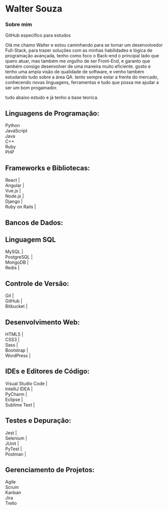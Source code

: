 # Walter Souza

### Sobre mim
GitHub especifico para estudos 

Olá me chamo Walter e estou caminhando para se tornar um desenvolvedor Full-Stack, para trazer soluções com as minhas habilidades e lógica de programação avançada, tenho como foco o Back-end o principal lado que quero atuar, mas também me orgulho de ser Front-End, e garanto que também consigo desenvolver de uma maneira muito eficiente. gosto e tenho uma ampla visão de qualidade de software, e venho também estudando tudo sobre a área QA. tento sempre estar a frente do mercado, conhecendo novas linguagens, ferramentas e tudo que possa me ajudar a ser um bom progamador.

tudo abaixo estudo e já tenho a base teorica.

## Linguagens de Programação:

Python <br>
JavaScript <br>
Java <br>
C++ <br>
Ruby <br>
PHP<br>

## Frameworks e Bibliotecas:<br>
React |<br>
Angular |<br>
Vue.js |<br>
Node.js |<br>
Django |<br>
Ruby on Rails |<br>

## Bancos de Dados:<br>
## Linguagem SQL
MySQL |<br>
PostgreSQL |<br>
MongoDB |<br>
Redis |<br>


## Controle de Versão:<br>
Git |<br>
GitHub |<br>
Bitbucket |<br>

## Desenvolvimento Web:<br>
HTML5 |<br>
CSS3 |<br>
Sass |<br>
Bootstrap |<br>
WordPress |<br>

##  IDEs e Editores de Código:<br>
Visual Studio Code |<br>
IntelliJ IDEA |<br>
PyCharm |<br>
Eclipse |<br>
Sublime Text |<br>

## Testes e Depuração:<br>
Jest |<br>
Selenium |<br>
JUnit |<br>
PyTest |<br>
Postman |<br>


## Gerenciamento de Projetos:<br>
Agile<br>
Scrum<br>
Kanban<br>
Jira<br>
Trello<br>
